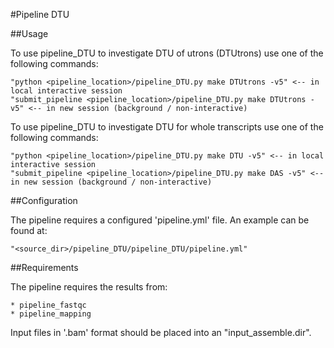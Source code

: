 #Pipeline DTU

##Usage

To use pipeline_DTU to investigate DTU of utrons (DTUtrons) use one of the following commands:

    "python <pipeline_location>/pipeline_DTU.py make DTUtrons -v5" <-- in local interactive session
    "submit_pipeline <pipeline_location>/pipeline_DTU.py make DTUtrons -v5" <-- in new session (background / non-interactive)

To use pipeline_DTU to investigate DTU for whole transcripts use one of the following commands:

    "python <pipeline_location>/pipeline_DTU.py make DTU -v5" <-- in local interactive session
    "submit_pipeline <pipeline_location>/pipeline_DTU.py make DAS -v5" <-- in new session (background / non-interactive)

##Configuration

The pipeline requires a configured 'pipeline.yml' file. An example can be found at:

    "<source_dir>/pipeline_DTU/pipeline_DTU/pipeline.yml"

##Requirements

The pipeline requires the results from:

    * pipeline_fastqc
    * pipeline_mapping

Input files in '.bam' format should be placed into an "input_assemble.dir".
